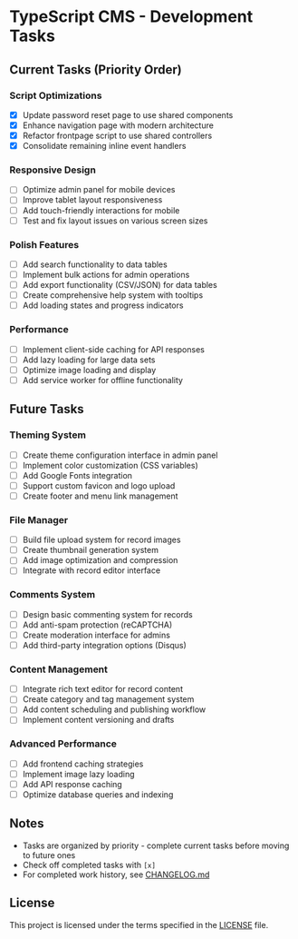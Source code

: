 # TypeScript CMS - Development Tasks

## Current Tasks (Priority Order)

### Script Optimizations
- [x] Update password reset page to use shared components
- [x] Enhance navigation page with modern architecture  
- [x] Refactor frontpage script to use shared controllers
- [x] Consolidate remaining inline event handlers

### Responsive Design
- [ ] Optimize admin panel for mobile devices
- [ ] Improve tablet layout responsiveness
- [ ] Add touch-friendly interactions for mobile
- [ ] Test and fix layout issues on various screen sizes

### Polish Features
- [ ] Add search functionality to data tables
- [ ] Implement bulk actions for admin operations
- [ ] Add export functionality (CSV/JSON) for data tables
- [ ] Create comprehensive help system with tooltips
- [ ] Add loading states and progress indicators

### Performance
- [ ] Implement client-side caching for API responses
- [ ] Add lazy loading for large data sets
- [ ] Optimize image loading and display
- [ ] Add service worker for offline functionality

## Future Tasks

### Theming System
- [ ] Create theme configuration interface in admin panel
- [ ] Implement color customization (CSS variables)
- [ ] Add Google Fonts integration
- [ ] Support custom favicon and logo upload
- [ ] Create footer and menu link management

### File Manager
- [ ] Build file upload system for record images
- [ ] Create thumbnail generation system
- [ ] Add image optimization and compression
- [ ] Integrate with record editor interface

### Comments System
- [ ] Design basic commenting system for records
- [ ] Add anti-spam protection (reCAPTCHA)
- [ ] Create moderation interface for admins
- [ ] Add third-party integration options (Disqus)

### Content Management
- [ ] Integrate rich text editor for record content
- [ ] Create category and tag management system
- [ ] Add content scheduling and publishing workflow
- [ ] Implement content versioning and drafts

### Advanced Performance
- [ ] Add frontend caching strategies
- [ ] Implement image lazy loading
- [ ] Add API response caching
- [ ] Optimize database queries and indexing
## Notes

- Tasks are organized by priority - complete current tasks before moving to future ones
- Check off completed tasks with `[x]` 
- For completed work history, see [CHANGELOG.md](CHANGELOG.md)

## License

This project is licensed under the terms specified in the [LICENSE](LICENSE) file.
